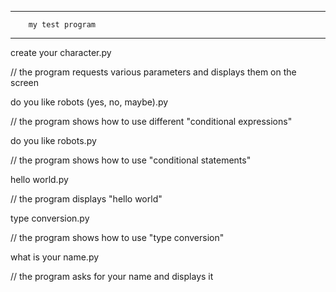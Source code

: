 ***********************************************

		my test program

***********************************************

create your character.py

// the program requests various parameters and displays them on the screen

do you like robots (yes, no, maybe).py

// the program shows how to use different "conditional expressions"

do you like robots.py

// the program shows how to use "conditional statements"

hello world.py

// the program displays "hello world"

type conversion.py

// the program shows how to use "type conversion"

what is your name.py

// the program asks for your name and displays it